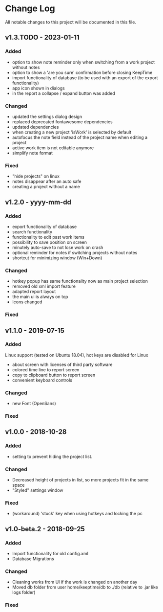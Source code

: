 # Change Log

All notable changes to this project will be documented in this file.

## v1.3.TODO - 2023-01-11

### Added 
- option to show note reminder only when switching from a work project without notes
- option to show a 'are you sure' confirmation before closing KeepTime
- import functionality of database (to be used with an export of the export functionality)
- app icon shown in dialogs
- in the report a collapse / expand button was added

### Changed
- updated the settings dialog design
- replaced deprecated fontawesome dependencies
- updated dependencies 
- when creating a new project 'isWork' is selected by default
- autofocus the note field instead of the project name when editing a project
- active work item is not editable anymore
- simplify note format

### Fixed 
- "hide projects" on linux 
- notes disappear after an auto safe 
- creating a project without a name

## v1.2.0 - yyyy-mm-dd

### Added

- export functionality of database
- search functionality
- functionality to edit past work items
- possibility to save position on screen
- minutely auto-save to not lose work on crash
- optional reminder for notes if switching projects without notes
- shortcut for minimizing window (Win+Down)

### Changed

- hotkey popup has same functionality now as main project selection
- removed old xml import feature
- adapted report layout
- the main ui is always on top
- Icons changed

### Fixed

## v1.1.0 - 2019-07-15

### Added

Linux support (tested on Ubuntu 18.04), hot keys are disabled for Linux

- about screen with licenses of third party software
- colored time line to report screen
- copy to clipboard button to report screen
- convenient keyboard controls

### Changed

- new Font (OpenSans)

### Fixed

## v1.0.0 - 2018-10-28

### Added

- setting to prevent hiding the project list.

### Changed

- Decreased height of projects in list, so more projects fit in the same space
- "Styled" settings window

### Fixed

- (workaround) 'stuck' key when using hotkeys and locking the pc

## v1.0-beta.2 - 2018-09-25

### Added

- Import functionality for old config.xml
- Database Migrations

### Changed

- Cleaning works from UI if the work is changed on another day
- Moved db folder from user home/keeptime/db to ./db (relative to .jar like logs folder)

### Fixed

